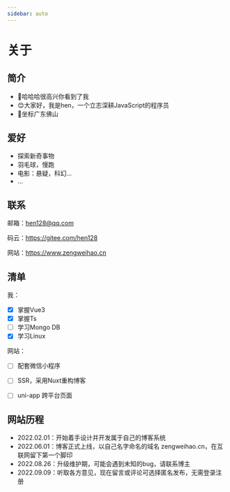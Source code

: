 ```yaml
---
sidebar: auto
---
```


# 关于

## 简介

- 🤞哈哈哈很高兴你看到了我
- 😊大家好，我是hen，一个立志深耕JavaScript的程序员
- 🎈坐标广东佛山


## 爱好

- 探索新奇事物
- 羽毛球，慢跑
- 电影：悬疑，科幻...
- ...

## 联系

邮箱：hen128@qq.com

码云：https://gitee.com/hen128

网站：https://www.zengweihao.cn

## 清单

我：

- [x] 掌握Vue3
- [x] 掌握Ts
- [ ] 学习Mongo DB
- [x] 学习Linux

网站：

- [ ] 配套微信小程序
- [ ] SSR，采用Nuxt重构博客
- [ ] uni-app 跨平台页面


## 网站历程

- 2022.02.01：开始着手设计并开发属于自己的博客系统 
- 2022.06.01：博客正式上线，以自己名字命名的域名 zengweihao.cn，在互联网留下第一个脚印 
- 2022.08.26：升级维护期，可能会遇到未知的bug，请联系博主
- 2022.09.09：听取各方意见，现在留言或评论可选择匿名发布，无需登录注册

